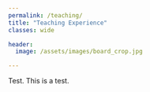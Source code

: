 ```yaml
---
permalink: /teaching/
title: "Teaching Experience"
classes: wide

header:
  image: /assets/images/board_crop.jpg

---
```


Test. This is a test. 